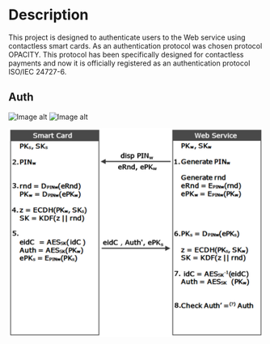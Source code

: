 # Description
This project is designed to authenticate users to the Web service using contactless smart cards. As an authentication protocol was chosen protocol OPACITY. This protocol has been specifically designed for contactless payments and now it is officially registered as an authentication protocol ISO/IEC 24727-6.

## Auth
![Image alt](https://github.com/shevelevsergey/opacity-for-smartcard/raw/master/image/reg.png)
![Image alt](https://github.com/shevelevsergey/opacity-for-smartcard/raw/master/image/auth.png)


<div style="text-align:center"><img src ="/image/reg.png" /></div>